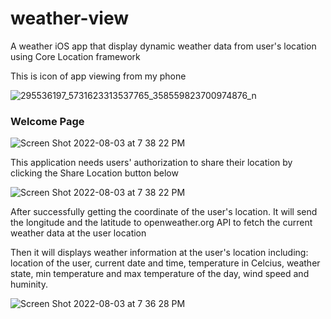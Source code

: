 # weather-view
A weather iOS app that display dynamic weather data from user's location using Core Location framework 

This is icon of app viewing from my phone

![295536197_5731623313537765_358559823700974876_n](https://user-images.githubusercontent.com/90353674/182758811-bbe85f9d-0d92-4887-a584-04c592a95157.jpg)

### Welcome Page

![Screen Shot 2022-08-03 at 7 38 22 PM](https://user-images.githubusercontent.com/90353674/182758850-4dd10434-cc53-4604-bfdb-df5cb78954e4.png)

This application needs users' authorization to share their location by clicking the Share Location button below

![Screen Shot 2022-08-03 at 7 38 22 PM](https://user-images.githubusercontent.com/90353674/182758952-8e664053-0154-436a-baf7-19b48867768d.png)

After successfully getting the coordinate of the user's location. It will send the longitude and the latitude to openweather.org API to fetch the current weather data at the user location

Then it will displays weather information at the user's location including: location of the user, current date and time, temperature in Celcius, weather state, min temperature and max temperature of the day, wind speed and huminity.

![Screen Shot 2022-08-03 at 7 36 28 PM](https://user-images.githubusercontent.com/90353674/182759581-eb860685-e7e8-44c0-932d-bc428329ca86.png)
